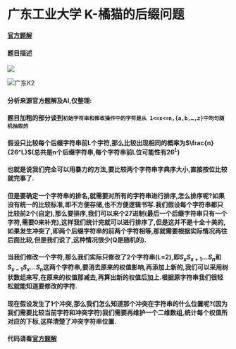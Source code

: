 # 广东工业大学 K-橘猫的后缀问题

**[官方题解](https://ac.nowcoder.com/discuss/1481277)**

#### 题目描述

![](C:\Users\kendas\Desktop\for_code_skill\基础算法\photos\广东K.png)

![广东K2](C:\Users\kendas\Desktop\for_code_skill\基础算法\photos\广东K2.png)

#### 分析来源官方题解及AI,仅整理:

#### 题目加粗的部分谈到`初始字符串和修改操作中的字符是从 1<=x<=n,{a,b,…,z}中均匀随机抽取的`

#### 假设只比较每个后缀字符串前L个字符,那么比较出现相同的概率为$\frac{n}{26^L}$(总共是n个后缀字符串,每个字符串前L位可能性有$26^L$)

#### 也就是说我们完全可以用暴力的方法,要比较两个字符串字典序大小,直接按位比较就完事了.

#### 但是要确定一个字符串的排名,就需要对所有的字符串进行排序,怎么排序呢?如果没有统一的比较标准,即不方便存储,也不方便逻辑书写.我们假设每个字符串都只比较前2个(自定),那么要排序,我们可以来个27进制(最后一个后缀字符串只有一个字符,需要0来补充),这样我们统计完就可以进行排序了,但是这并不是十全十美的,如果发生冲突了,即两个后缀字符串的前两个字符相等,那就需要根据实际情况再往后面比较,但是我们说了,这种情况很少(Q是随机的).

#### 当我们修改一个字符,那么我们实际只修改了2个字符串(L=2),即$S_xS_{x+1}\dots S_n$和$S_{x-1}S_x\dots S_n$这两个字符串,要消去原来的权值影响,再添加上新的,我们可以采用树状数组来写,在原来的权值那减去,再算出新的权值后加上.根据原字符串我们很轻松就能知道要修改的字符.

#### 现在假设发生了1个冲突,那么我们怎么知道那个冲突在字符串的什么位置呢?(因为我们需要比较当前字符和冲突字符)我们需要再维护一个二维数组,统计每个权值所对应的下标,这样清楚了冲突字符串位置.

#### 代码请看[官方题解](https://ac.nowcoder.com/discuss/1481277)









